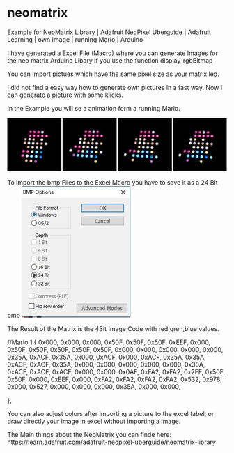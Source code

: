 # neomatrix
Example for NeoMatrix Library | Adafruit NeoPixel Überguide | Adafruit Learning | own Image | running Mario | Arduino

I have generated a Excel File (Macro) where you can generate Images for the neo matrix Arduino Libary if you use the function display_rgbBitmap

You can import pictues which have the same pixel size as your matrix led.

I did not find a easy way how to generate own pictures in a fast way. Now I can generate a picture with some klicks.

In the Example you will se a animation form a running Mario.

<img src="https://github.com/druckgott/neomatrix/blob/master/Mario_8x8_Matrix_LED.jpg" alt="Arduino Neo Matrix Running Mario">

To import the bmp Files to the Excel Macro you have to save it as a 24 Bit bmp
<img src="https://github.com/druckgott/neomatrix/blob/master/24bit_bmp.JPG" alt="Arduino Neo Matrix Excel Macro">

The Result of the Matrix is the 4Bit Image Code with red,gren,blue values.

//Mario 1
{
0x000,  0x000,  0x000,  0x50F,  0x50F,  0x50F,  0xEEF,  0x000,
0x50F,  0x50F,  0x50F,  0x50F,  0x50F,  0x000,  0x000,  0x000,
0x000,  0x000,  0x35A,  0xACF,  0x35A,  0x000,  0xACF,  0x000,
0xACF,  0x35A,  0x35A,  0xACF,  0xACF,  0x35A,  0x000,  0x000,
0x000,  0x000,  0x000,  0x35A,  0xACF,  0xACF,  0xACF,  0x000,
0x000,  0x0AF,  0xFA2,  0xFA2,  0x2FF,  0x50F,  0x50F,  0x000,
0xEEF,  0x000,  0xFA2,  0xFA2,  0xFA2,  0xFA2,  0x532,  0x978,
0x000,  0x527,  0x000,  0x000,  0x000,  0x35A,  0x000,  0x000,

},

You can also adjust colors after importing a picture to the excel tabel, or draw directly your image in excel without importing a image.

The Main things about the NeoMatrix you can finde here:
https://learn.adafruit.com/adafruit-neopixel-uberguide/neomatrix-library
